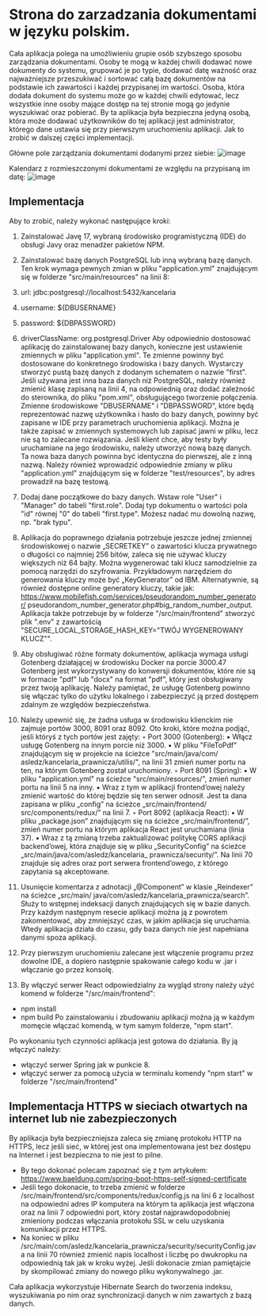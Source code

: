 <h1> Strona do zarzadzania dokumentami w języku polskim. </h1>
Cała aplikacja polega na umożliwieniu grupie osób szybszego sposobu zarządzania dokumentami. Osoby te mogą w każdej chwili dodawać nowe dokumenty do systemu, grupować je po typie, dodawać datę ważność oraz najważniejsze przeszukiwać i sortować całą bazę dokumentów na podstawie ich zawartości i każdej przypisanej im wartości.
Osoba, która dodała dokument do systemu może go w każdej chwili edytować, lecz wszystkie inne osoby mające dostęp na tej stronie mogą go jedynie wyszukiwać oraz pobierać.
By ta aplikacja była bezpieczna jedyną osobą, która może dodawać użytkowników do tej aplikacji jest administrator, którego dane ustawia się przy pierwszym uruchomieniu aplikacji. Jak to zrobić w dalszej części implementacji.

Główne pole zarządzania dokumentami dodanymi przez siebie:
![image](https://github.com/user-attachments/assets/616bbc50-d69c-4443-a211-95c4c77c7c76)

Kalendarz z rozmieszczonymi dokumentami ze względu na przypisaną im datę:
![image](https://github.com/user-attachments/assets/47194d06-2204-411d-8413-745276f9a91f)


<h2> Implementacja </h2>

Aby to zrobić, należy wykonać następujące kroki:
1. Zainstalować Javę 17, wybraną środowisko programistyczną (IDE) do obsługi Javy oraz menadżer
  pakietów NPM.

2. Zainstalować bazę danych PostgreSQL lub inną wybraną bazę danych. Ten krok wymaga pewnych
  zmian w pliku "application.yml" znajdującym się w folderze "src/main/resources" na linii 8:
  1.  url: jdbc:postgresql://localhost:5432/kancelaria
  2.  username: ${DBUSERNAME}
  3.  password: ${DBPASSWORD}
  4.  driverClassName: org.postgresql.Driver
  Aby odpowiednio dostosować aplikację do zainstalowanej bazy danych, konieczne jest ustawienie
  zmiennych w pliku "application.yml". Te zmienne powinny być dostosowane do konkretnego
  środowiska i bazy danych. Wystarczy stworzyć pustą bazę danych z dodanym schematem
  o nazwie "first". Jeśli używana jest inna baza danych niż PostgreSQL, należy również
  zmienić klasę zapisaną na linii 4, na odpowiednią oraz dodać zależność do sterownika, do pliku
  "pom.xml", obsługującego tworzenie połączenia. Zmienne środowiskowe "DBUSERNAME"
  i "DBPASSWORD", które będą reprezentować nazwę użytkownika i hasło do bazy danych, powinny
  być zapisane w IDE przy parametrach uruchomienia aplikacji. Można je także zapisać
  w zmiennych systemowych lub zapisać jawni w pliku, lecz nie są to zalecane rozwiązania.
  Jeśli klient chce, aby testy były uruchamiane na jego środowisku, należy utworzyć nową bazę
  danych. Ta nowa baza danych powinna być identyczna do pierwszej, ale z inną nazwą. Należy
  również wprowadzić odpowiednie zmiany w pliku "application.yml" znajdującym się w folderze
  "test/resources", by adres prowadził na bazę testową.

3. Dodaj dane początkowe do bazy danych. Wstaw role "User" i "Manager" do tabeli "first.role".
  Dodaj typ dokumentu o wartości pola "id" równej "0" do tabeli "first.type". Możesz nadać
  mu dowolną nazwę, np. "brak typu".

4. Aplikacja do poprawnego działania potrzebuje jeszcze jednej zmiennej środowiskowej o nazwie
  „SECRETKEY” o zawartości klucza prywatnego o długości co najmniej 256 bitów, zaleca
  się nie używać kluczy większych niż 64 bajty. Można wygenerować taki klucz samodzielnie
  za pomocą narzędzi do szyfrowania. Przykładowym narzędziem do generowania kluczy może
  być „KeyGenerator” od IBM. Alternatywnie, są również dostępne online generatory kluczy,
  takie jak: https://www.mobilefish.com/services/pseudorandom_number_generator/
  pseudorandom_number_generator.php#big_random_number_output.
  Aplikacja także potrzebuje by w folderze "/src/main/frontend" stworzyć plik ".env" z
  zawartością "SECURE_LOCAL_STORAGE_HASH_KEY="TWÓJ WYGENEROWANY KLUCZ"".

5. Aby obsługiwać różne formaty dokumentów, aplikacja wymaga usługi Gotenberg działającej
  w środowisku Docker na porcie 3000.47 Gotenberg jest wykorzystywany do konwersji dokumentów,
  które nie są w formacie "pdf" lub "docx" na format "pdf", który jest obsługiwany
  przez twoją aplikację. Należy pamiętać, że usługę Gotenberg powinno się włączać tylko
  do użytku lokalnego i zabezpieczyć ją przed dostępem zdalnym ze względów bezpieczeństwa.

6. Należy upewnić się, że żadna usługa w środowisku klienckim nie zajmuje portów 3000, 8091
  oraz 8092. Oto kroki, które można podjąć, jeśli któryś z tych portów jest zajęty:
◦ Port 3000 (Gotenberg):
▪ Włącz usługę Gotenberg na innym porcie niż 3000.
▪ W pliku "FileToPdf" znajdującym się w projekcie na ścieżce "src/main/java/com/
  asledz/kancelaria_prawnicza/utilis/", na linii 31 zmień numer portu na ten, na którym
  Gotenberg został uruchomiony.
◦ Port 8091 (Spring):
▪ W pliku "application.yml" na ścieżce "src/main/resources/", zmień numer portu na linii 5 na inny.
▪ Wraz z tym w aplikacji frontend’owej należy zmienić wartość do której będzie się
  ten serwer odnosił. Jest ta dana zapisana w pliku „config” na ścieżce „src/main/frontend/
  src/components/redux/” na linii 7.
◦ Port 8092 (aplikacja React):
▪ W pliku „package.json” znajdującym się na ścieżce „src/main/frontend/”, zmień numer
  portu na którym aplikacja React jest uruchamiana (linia 37).
▪ Wraz z tą zmianą trzeba zaktualizować politykę CORS aplikacji backend’owej, która
  znajduje się w pliku „SecurityConfig” na ścieżce „src/main/java/com/asledz/kancelaria_
  prawnicza/security/”. Na linii 70 znajduje się adres oraz port serwera frontend’owego,
  z którego zapytania są akceptowane.

7. Usunięcie komentarza z adnotacji „@Component” w klasie „Reindexer” na ścieżce „src/main/
  java/com/asledz/kancelaria_prawnicza/search”. Służy to wstępnej indeksacji danych znajdujących
  się w bazie danych. Przy każdym następnym resecie aplikacji można ją z powrotem zakomentować,
  aby zmniejszyć czas, w jakim aplikacja się uruchamia. Wtedy aplikacja działa
  do czasu, gdy baza danych nie jest napełniana danymi spoza aplikacji.

8. Przy pierwszym uruchomieniu zalecane jest włączenie programu przez dowolne IDE, a dopiero następnie
   spakowanie całego kodu w .jar i włączanie go przez konsolę.

9. By włączyć serwer React odpowiedzialny za wygląd strony należy użyć komend w folderze "/src/main/frontend":
  - npm install
  - npm build
  Po zainstalowaniu i zbudowaniu aplikacji można ją w każdym momęcie włączać komendą, w tym samym folderze, "npm start".

Po wykonaniu tych czynności aplikacja jest gotowa do działania. By ją włączyć należy:
- włączyć serwer Spring jak w punkcie 8.
- włączyć serwer za pomocą użycia w terminalu komendy "npm start" w folderze "/src/main/frontend"
   
<h2>Implementacja HTTPS w sieciach otwartych na internet lub nie zabezpieczonych</h2>

By aplikacja była bezpieczniejsza zaleca się zmianę protokołu HTTP na HTTPS, lecz jeśli sieć, w której jest ona implementowana jest bez dostępu na Internet i jest bezpieczna to nie jest to pilne.
- By tego dokonać polecam zapoznać się z tym artykułem: https://www.baeldung.com/spring-boot-https-self-signed-certificate
- Jeśli tego dokonacie, to trzeba zmienić w folderze /src/main/frontend/src/components/redux/config.js na lini 6 z localhost na odpowiedni adres IP komputera na którym ta aplikacja jest włączona oraz na linii 7 odpowiedni port, który został najprawdopodobniej zmieniony podczas włączania protokołu SSL w celu uzyskania komunikacji przez HTTPS.
- Na koniec w pliku /src/main/com/asledz/kancelaria_prawnicza/security/securityConfig.java na linii 70 również zmienić napis localhost i liczbę po dwukropku na odpowiednią tak jak w kroku wyżej.
Jeśli dokonacie zmian pamiętajcie by skompilować zmiany do nowego pliku wykonywalnego .jar.


Cała aplikacja wykorzystuje Hibernate Search do tworzenia indeksu, wyszukiwania po nim oraz synchronizacji danych w nim zawartych z bazą danych.
